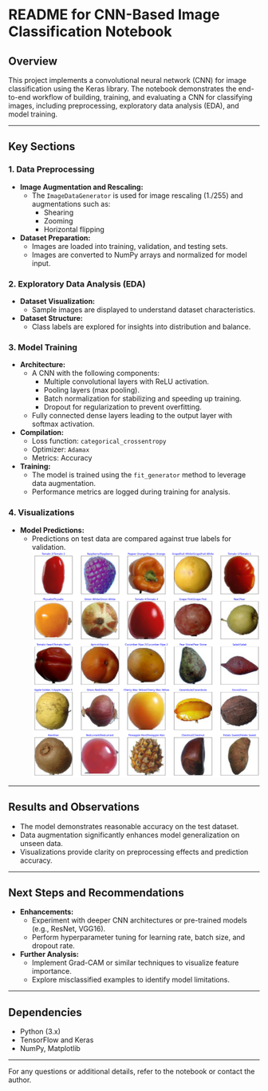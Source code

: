 # **README for CNN-Based Image Classification Notebook**

## **Overview**
This project implements a convolutional neural network (CNN) for image classification using the Keras library. The notebook demonstrates the end-to-end workflow of building, training, and evaluating a CNN for classifying images, including preprocessing, exploratory data analysis (EDA), and model training.

---

## **Key Sections**

### **1. Data Preprocessing**
- **Image Augmentation and Rescaling:**
  - The `ImageDataGenerator` is used for image rescaling (1./255) and augmentations such as:
    - Shearing
    - Zooming
    - Horizontal flipping
- **Dataset Preparation:**
  - Images are loaded into training, validation, and testing sets.
  - Images are converted to NumPy arrays and normalized for model input.

### **2. Exploratory Data Analysis (EDA)**
- **Dataset Visualization:**
  - Sample images are displayed to understand dataset characteristics.
- **Dataset Structure:**
  - Class labels are explored for insights into distribution and balance.

### **3. Model Training**
- **Architecture:**
  - A CNN with the following components:
    - Multiple convolutional layers with ReLU activation.
    - Pooling layers (max pooling).
    - Batch normalization for stabilizing and speeding up training.
    - Dropout for regularization to prevent overfitting.
  - Fully connected dense layers leading to the output layer with softmax activation.
- **Compilation:**
  - Loss function: `categorical_crossentropy`
  - Optimizer: `Adamax`
  - Metrics: Accuracy
- **Training:**
  - The model is trained using the `fit_generator` method to leverage data augmentation.
  - Performance metrics are logged during training for analysis.

### **4. Visualizations**
- **Model Predictions:**
  - Predictions on test data are compared against true labels for validation.
     ![Model Accuracy Graph](Image_prediction.png)
---

## **Results and Observations**
- The model demonstrates reasonable accuracy on the test dataset.
- Data augmentation significantly enhances model generalization on unseen data.
- Visualizations provide clarity on preprocessing effects and prediction accuracy.

---

## **Next Steps and Recommendations**
- **Enhancements:**
  - Experiment with deeper CNN architectures or pre-trained models (e.g., ResNet, VGG16).
  - Perform hyperparameter tuning for learning rate, batch size, and dropout rate.
- **Further Analysis:**
  - Implement Grad-CAM or similar techniques to visualize feature importance.
  - Explore misclassified examples to identify model limitations.

---

## **Dependencies**
- Python (3.x)
- TensorFlow and Keras
- NumPy, Matplotlib

---

For any questions or additional details, refer to the notebook or contact the author.
